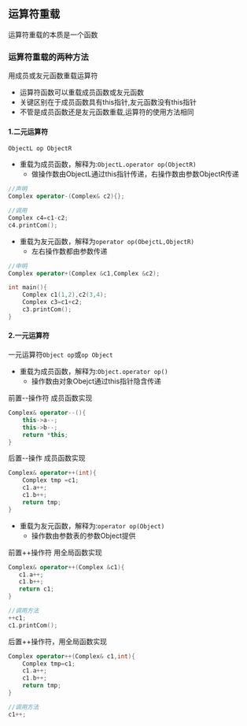 ## 运算符重载

运算符重载的本质是一个函数

### 运算符重载的两种方法

用成员或友元函数重载运算符

* 运算符函数可以重载成员函数或友元函数
* 关键区别在于成员函数具有this指针,友元函数没有this指针
* 不管是成员函数还是友元函数重载,运算符的使用方法相同

#### 1.二元运算符
`ObjectL op ObjectR`

* 重载为成员函数，解释为:`ObjectL.operator op(ObjectR)`
    * 做操作数由ObjectL通过this指针传递，右操作数由参数ObjectR传递

```cpp
//声明
Complex operator-(Complex& c2){};

//调用
Complex c4=c1-c2;
c4.printCom();
```
* 重载为友元函数，解释为`operator op(ObejctL,ObjectR)`
    * 左右操作数都由参数传递

```cpp
//申明
Complex operator+(Complex &c1,Complex &c2);

int main(){
    Complex c1(1,2),c2(3,4);
    Complex c3=c1+c2;
    c3.printCom();
}
```

#### 2.一元运算符
一元运算符`Object op`或`op Object`

* 重载为成员函数，解释为:`Object.operator op()`
    * 操作数由对象Obejct通过this指针隐含传递


前置--操作符  成员函数实现

```cpp
Complex& operator--(){
    this->a--;
    this->b--;
    return *this;
}
```

后置--操作 成员函数实现
```cpp
Complex& operator++(int){
    Complex tmp =c1;
    c1.a++;
    c1.b++;
    return tmp;
}
```
* 重载为友元函数，解释为:`operator op(Object)`
    * 操作数由参数表的参数Object提供

前置++操作符 用全局函数实现

```cpp
Complex& operator++(Complex &c1){
   c1.a++;
   c1.b++;
   return c1;
}

//调用方法
++c1;
c1.printCom();
```

后置++操作符，用全局函数实现

```cpp
Complex operator++(Complex& c1,int){
    Complex tmp=c1;
    c1.a++;
    c1.b++;
    return tmp;
}

//调用方法
c1++;
```
